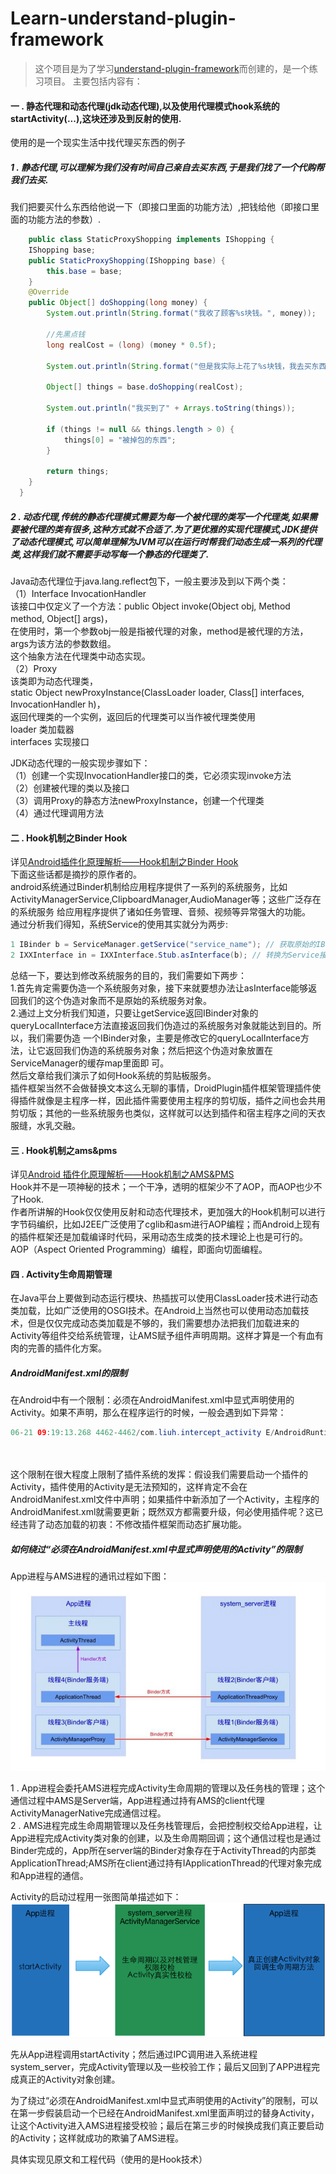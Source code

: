 # Learn-understand-plugin-framework
>这个项目是为了学习[understand-plugin-framework](https://github.com/tiann/understand-plugin-framework)而创建的，是一个练习项目。
主要包括内容有：
#### 一 . 静态代理和动态代理(jdk动态代理),以及使用代理模式hook系统的startActivity(...),这块还涉及到反射的使用.<br>
使用的是一个现实生活中找代理买东西的例子<br>
##### 1 . 静态代理,可以理解为我们没有时间自己亲自去买东西,于是我们找了一个代购帮我们去买.
 我们把要买什么东西给他说一下（即接口里面的功能方法）,把钱给他（即接口里面的功能方法的参数）.<br>
``` java   
    public class StaticProxyShopping implements IShopping {
    IShopping base;
    public StaticProxyShopping(IShopping base) {
        this.base = base;
    }
    @Override
    public Object[] doShopping(long money) {
        System.out.println(String.format("我收了顾客%s块钱。", money));

        //先黑点钱
        long realCost = (long) (money * 0.5f);

        System.out.println(String.format("但是我实际上花了%s块钱，我去买东西了。", realCost));

        Object[] things = base.doShopping(realCost);

        System.out.println("我买到了" + Arrays.toString(things));

        if (things != null && things.length > 0) {
            things[0] = "被掉包的东西";
        }

        return things;
    }
  }
``` 
##### 2 . 动态代理,传统的静态代理模式需要为每一个被代理的类写一个代理类,如果需要被代理的类有很多,这种方式就不合适了.为了更优雅的实现代理模式,JDK提供了动态代理模式,可以简单理解为JVM可以在运行时帮我们动态生成一系列的代理类,这样我们就不需要手动写每一个静态的代理类了.
 Java动态代理位于java.lang.reflect包下，一般主要涉及到以下两个类：<br>
 （1）Interface InvocationHandler<br>
 该接口中仅定义了一个方法：public Object invoke(Object obj, Method method, Object[] args)，<br>
 在使用时，第一个参数obj一般是指被代理的对象，method是被代理的方法，args为该方法的参数数组。<br>
 这个抽象方法在代理类中动态实现。<br>
 （2）Proxy<br>
 该类即为动态代理类，<br>
 static Object newProxyInstance(ClassLoader loader, Class[] interfaces, InvocationHandler h)，<br>
 返回代理类的一个实例，返回后的代理类可以当作被代理类使用<br>
 loader 类加载器<br>
 interfaces 实现接口<br>
 <p>
 JDK动态代理的一般实现步骤如下：<br>
（1）创建一个实现InvocationHandler接口的类，它必须实现invoke方法<br>
（2）创建被代理的类以及接口<br>
（3）调用Proxy的静态方法newProxyInstance，创建一个代理类<br>
（4）通过代理调用方法<br>
 
#### 二 . Hook机制之Binder Hook
详见[Android插件化原理解析——Hook机制之Binder Hook](http://weishu.me/2016/02/16/understand-plugin-framework-binder-hook/)<br>
下面这些话都是摘抄的原作者的。<br>
android系统通过Binder机制给应用程序提供了一系列的系统服务，比如ActivityManagerService,ClipboardManager,AudioManager等；这些广泛存在的系统服务
给应用程序提供了诸如任务管理、音频、视频等异常强大的功能。<br>
通过分析我们得知，系统Service的使用其实就分为两步:<br>
``` java
1 IBinder b = ServiceManager.getService("service_name"); // 获取原始的IBinder对象
2 IXXInterface in = IXXInterface.Stub.asInterface(b); // 转换为Service接口
```
总结一下，要达到修改系统服务的目的，我们需要如下两步：<br>
 1.首先肯定需要伪造一个系统服务对象，接下来就要想办法让asInterface能够返回我们的这个伪造对象而不是原始的系统服务对象。<br>
 2.通过上文分析我们知道，只要让getService返回IBinder对象的queryLocalInterface方法直接返回我们伪造过的系统服务对象就能达到目的。所以，我们需要伪造    一个IBinder对象，主要是修改它的queryLocalInterface方法，让它返回我们伪造的系统服务对象；然后把这个伪造对象放置在ServiceManager的缓存map里面即    可。<br>
然后文章给我们演示了如何Hook系统的剪贴板服务。<br>
插件框架当然不会做替换文本这么无聊的事情，DroidPlugin插件框架管理插件使得插件就像是主程序一样，因此插件需要使用主程序的剪切版，插件之间也会共用剪切版；其他的一些系统服务也类似，这样就可以达到插件和宿主程序之间的天衣服缝，水乳交融。 

#### 三 . Hook机制之ams&pms
详见[Android 插件化原理解析——Hook机制之AMS&PMS](http://weishu.me/2016/03/07/understand-plugin-framework-ams-pms-hook/)<br>
Hook并不是一项神秘的技术；一个干净，透明的框架少不了AOP，而AOP也少不了Hook.<br>
作者所讲解的Hook仅仅使用反射和动态代理技术，更加强大的Hook机制可以进行字节码编织，比如J2EE广泛使用了cglib和asm进行AOP编程；而Android上现有的插件框架还是加载编译时代码，采用动态生成类的技术理论上也是可行的。<br>
AOP（Aspect Oriented Programming）编程，即面向切面编程。<br>

#### 四 . Activity生命周期管理
在Java平台上要做到动态运行模块、热插拔可以使用ClassLoader技术进行动态类加载，比如广泛使用的OSGI技术。在Android上当然也可以使用动态加载技术，但是仅仅完成动态类加载是不够的，我们需要想办法把我们加载进来的Activity等组件交给系统管理，让AMS赋予组件声明周期。这样才算是一个有血有肉的完善的插件化方案。<br>
##### AndroidManifest.xml的限制
在Android中有一个限制：必须在AndroidManifest.xml中显式声明使用的Activity。如果不声明，那么在程序运行的时候，一般会遇到如下异常：
``` java
06-21 09:19:13.268 4462-4462/com.liuh.intercept_activity E/AndroidRuntime: FATAL EXCEPTION: main
                                                                           Process: com.liuh.intercept_activity, PID: 4462
                                                                           android.content.ActivityNotFoundException: Unable to find explicit activity class {com.liuh.intercept_activity/com.liuh.intercept_activity.TargetActivity}; have you declared this activity in your AndroidManifest.xml?
```
这个限制在很大程度上限制了插件系统的发挥：假设我们需要启动一个插件的Activity，插件使用的Activity是无法预知的，这样肯定不会在AndroidManifest.xml文件中声明；如果插件中新添加了一个Activity，主程序的AndroidManifest.xml就需要更新；既然双方都需要升级，何必使用插件呢？这已经违背了动态加载的初衷：不修改插件框架而动态扩展功能。
##### 如何绕过“必须在AndroidManifest.xml中显式声明使用的Activity”的限制
App进程与AMS进程的通讯过程如下图：
![App和AMS交互流程](https://github.com/liuhuan2015/Learn-understand-plugin-framework/blob/master/images/App_with_AMS.png)<br>

 1 . App进程会委托AMS进程完成Activity生命周期的管理以及任务栈的管理；这个通信过程中AMS是Server端，App进程通过持有AMS的client代理ActivityManagerNative完成通信过程。<br>
 2 . AMS进程完成生命周期管理以及任务栈管理后，会把控制权交给App进程，让App进程完成Activity类对象的创建，以及生命周期回调；这个通信过程也是通过Binder完成的，App所在server端的Binder对象存在于ActivityThread的内部类ApplicationThread;AMS所在client通过持有IApplicationThread的代理对象完成和App进程的通信。<br>
 
Activity的启动过程用一张图简单描述如下：
![Activity简要启动流程](https://github.com/liuhuan2015/Learn-understand-plugin-framework/blob/master/images/Activity_launch.png)<br>

先从App进程调用startActivity；然后通过IPC调用进入系统进程system_server，完成Activity管理以及一些校验工作；最后又回到了APP进程完成真正的Activity对象创建。<br>

为了绕过“必须在AndroidManifest.xml中显式声明使用的Activity”的限制，可以在第一步假装启动一个已经在AndroidManifest.xml里面声明过的替身Activity，让这个Activity进入AMS进程接受校验；最后在第三步的时候换成我们真正要启动的Activity；这样就成功的欺骗了AMS进程。<br>

具体实现见原文和工程代码（使用的是Hook技术）


 
